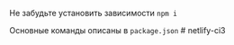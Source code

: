 
Не забудьте установить зависимости `npm i` 

Основные команды описаны в `package.json`
#   n e t l i f y - c i 3  
 